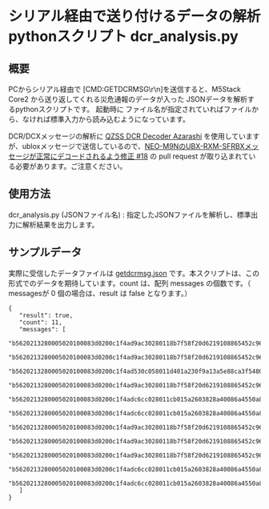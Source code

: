 # シリアル経由で送り付けるデータの解析pythonスクリプト **dcr_analysis.py**

## 概要

PCからシリアル経由で [CMD:GETDCRMSG\r\n]を送信すると、M5Stack Core2 から送り返してくれる災危通報のデータが入った JSONデータを解析するpythonスクリプトです。
起動時に ファイル名が指定されていればファイルから、なければ標準入力から読み込むようになっています。

DCR/DCXメッセージの解析に [QZSS DCR Decoder Azarashi](https://github.com/nbtk/azarashi) を使用していますが、ubloxメッセージで送信しているので、[NEO-M9NのUBX-RXM-SFRBXメッセージが正常にデコードされるよう修正 #18](https://github.com/nbtk/azarashi/pull/18) の pull request が取り込まれている必要があります。ご注意ください。

## 使用方法

dcr_analysis.py (JSONファイル名) : 指定したJSONファイルを解析し、標準出力に解析結果を出力します。

## サンプルデータ

実際に受信したデータファイルは [getdcrmsg.json](getdcrmsg.json) です。本スクリプトは、この形式でのデータを期待しています。count は、配列 messages の個数です。（ messagesが 0 個の場合は、result は false となります。）

    {
       "result": true,
       "count": 11,
       "messages": [
          "b5620213280005020100083d0200c1f4ad9ac30280118b7f58f20d6219108865452c961ab1c01200203f3114dc381356",
          "b5620213280005020100083d0200c1f4ad9ac30280118b7f58f20d6219108865452c961ab1c01200203f3114dc381356",
          "b5620213280005020100083d0200c1f4ad530c058011d401a230f9a13a5e88ca3f5480065121130000002693074ab657",
          "b5620213280005020100083d0200c1f4ad9ac30280118b7f58f20d6219108865452c961ab1c01000203fb1642f716d15",
          "b5620213280005020100083d0200c1f4adc6cc028011cb015a2603828a40086a4550a81f41c111003061d4b7e926ba7c",
          "b5620213280005020100083d0200c1f4adc6cc028011cb015a2603828a40086a4550a81f41c11100306154cacfe5f240",
          "b5620213280005020100083d0200c1f4ad9ac30280118b7f58f20d6219108865452c961ab1c01200203fb169fafbc954",
          "b5620213280005020100083d0200c1f4ad9ac30280118b7f58f20d6219108865452c961ab1c01000203ff1279ad33d96",
          "b5620213280005020100083d0200c1f4ad9ac30280118b7f58f20d6219108865452c961ab1c01200203ff12a4f597d9f",
          "b5620213280005020100083d0200c1f4adc6cc028011cb015a2603828a40086a4550a81f41c110003061147236c19cda",
          "b5620213280005020100083d0200c1f4adc6cc028011cb015a2603828a40086a4550a81f41c1130030611484afcd3626"
       ]
    }
